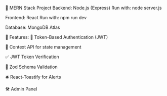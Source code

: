 🚀 MERN Stack Project
Backend: Node.js (Express)
Run with: node server.js

Frontend: React
Run with: npm run dev

Database: MongoDB Atlas

🔧 Features:
🔐 Token-Based Authentication (JWT)

🧠 Context API for state management

✅ JWT Token Verification

🔎 Zod Schema Validation

🛎️ React-Toastify for Alerts

🛠️ Admin Panel
